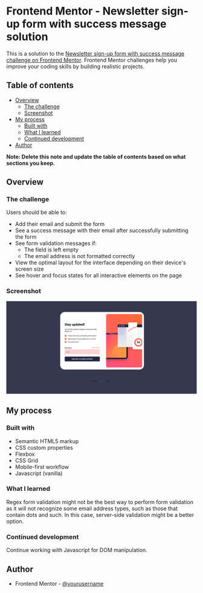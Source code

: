 # Frontend Mentor - Newsletter sign-up form with success message solution

This is a solution to the [Newsletter sign-up form with success message challenge on Frontend Mentor](https://www.frontendmentor.io/challenges/newsletter-signup-form-with-success-message-3FC1AZbNrv). Frontend Mentor challenges help you improve your coding skills by building realistic projects. 

## Table of contents

- [Overview](#overview)
  - [The challenge](#the-challenge)
  - [Screenshot](#screenshot)
- [My process](#my-process)
  - [Built with](#built-with)
  - [What I learned](#what-i-learned)
  - [Continued development](#continued-development)
 - [Author](#author)

**Note: Delete this note and update the table of contents based on what sections you keep.**

## Overview

### The challenge

Users should be able to:

- Add their email and submit the form
- See a success message with their email after successfully submitting the form
- See form validation messages if:
  - The field is left empty
  - The email address is not formatted correctly
- View the optimal layout for the interface depending on their device's screen size
- See hover and focus states for all interactive elements on the page

### Screenshot

![](assets/images/screenshot.png)

## My process

### Built with

- Semantic HTML5 markup
- CSS custom properties
- Flexbox
- CSS Grid
- Mobile-first workflow
- Javascript (vanilla)


### What I learned

Regex form validation might not be the best way to perform form validation as it will not recognize some email address types, such as those that contain dots and such.
In this case, server-side validation might be a better option.


### Continued development

Continue working with Javascript for DOM manipulation.


## Author

- Frontend Mentor - [@yourusername](https://www.frontendmentor.io/profile/d8701a)



